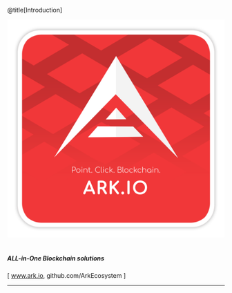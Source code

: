 @title[Introduction]


![ARK Logo](/images/pointclickbc.png)
<br>
<br>
##### ALL-in-One Blockchain solutions
<span class="byline">[ www.ark.io, github.com/ArkEcosystem ]</span>

---

